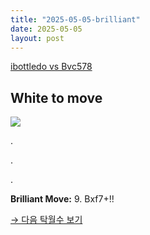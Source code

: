 ```yaml
---
title: "2025-05-05-brilliant"
date: 2025-05-05
layout: post
---
```


[ibottledo vs Bvc578](https://www.chess.com/analysis/game/live/138123595420?move=16&tab=review)

## White to move

![](/RecordMyBrilliancy/images/2025-05-05-brilliant.png)

.

.

.

**Brilliant Move:** 9. Bxf7+!!

[→ 다음 탁월수 보기](_posts/2025-05-05-brilliant-2.md)

